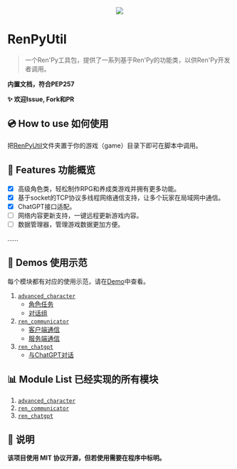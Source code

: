 <p align="center">
  <img src="https://www.renpy.org/static/index-logo.png">
</p>

# RenPyUtil
> 一个Ren'Py工具包，提供了一系列基于Ren'Py的功能类，以供Ren'Py开发者调用。

**内置文档，符合PEP257**

**:sparkles: 欢迎Issue, Fork和PR**

## :cd: How to use 如何使用
把[RenPyUtil](./RenPyUtil)文件夹置于你的游戏（game）目录下即可在脚本中调用。

## :rocket: Features 功能概览
- [x] 高级角色类，轻松制作RPG和养成类游戏并拥有更多功能。
- [x] 基于socket的TCP协议多线程网络通信支持，让多个玩家在局域网中通信。
- [x] ChatGPT接口适配。
- [ ] 网络内容更新支持，一键远程更新游戏内容。
- [ ] 数据管理器，管理游戏数据更加方便。

......

## :bookmark: Demos 使用示范
每个模块都有对应的使用示范，请在[Demo](./Demo)中查看。

1. [`advanced_character`](./Demo/demo_advanced_character)
    - [角色任务](./Demo/demo_advanced_character/character_task.rpy)
    - [对话组](./Demo/demo_advanced_character/speaking_group.rpy)
2. [`ren_communicator`](./Demo/demo_ren_communicator/)
    - [客户端通信](./Demo/demo_ren_communicator/client.rpyy)
    - [服务端通信](./Demo/demo_ren_communicator/server.rpy)
3. [`ren_chatgpt`](./Demo/demo_ren_chatgpt.rpy)
    - [与ChatGPT对话](./Demo/demo_ren_chatgpt.rpy)

## :bar_chart: Module List 已经实现的所有模块
1. [`advanced_character`](./RenPyUtil/advanced_character.rpy)
2. [`ren_communicator`](./RenPyUtil/advanced_character.rpy)
3. [`ren_chatgpt`](./RenPyUtil/ren_chatgpt.rpy)

## :book: 说明
**该项目使用 MIT 协议开源，但若使用需要在程序中标明。**